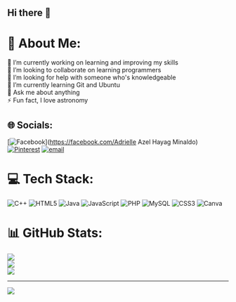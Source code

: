 ## Hi there 👋




<!-- Proudly created with GPRM ( https://gprm.itsvg.in ) -->

# 💫 About Me:
🔭 I’m currently working on learning and improving my skills<br>👯 I’m looking to collaborate on learning programmers<br>🤝 I’m looking for help with someone who's knowledgeable<br>🌱 I’m currently learning Git and Ubuntu<br>💬 Ask me about anything<br>⚡ Fun fact, I love astronomy


## 🌐 Socials:
[![Facebook](https://img.shields.io/badge/Facebook-%231877F2.svg?logo=Facebook&logoColor=white)](https://facebook.com/Adrielle Azel Hayag Minaldo) [![Pinterest](https://img.shields.io/badge/Pinterest-%23E60023.svg?logo=Pinterest&logoColor=white)](https://pinterest.com/Elleirdazel) [![email](https://img.shields.io/badge/Email-D14836?logo=gmail&logoColor=white)](mailto:adrielleazel.minaldo@cvsu.edu) 

# 💻 Tech Stack:
![C++](https://img.shields.io/badge/c++-%2300599C.svg?style=for-the-badge&logo=c%2B%2B&logoColor=white) ![HTML5](https://img.shields.io/badge/html5-%23E34F26.svg?style=for-the-badge&logo=html5&logoColor=white) ![Java](https://img.shields.io/badge/java-%23ED8B00.svg?style=for-the-badge&logo=openjdk&logoColor=white) ![JavaScript](https://img.shields.io/badge/javascript-%23323330.svg?style=for-the-badge&logo=javascript&logoColor=%23F7DF1E) ![PHP](https://img.shields.io/badge/php-%23777BB4.svg?style=for-the-badge&logo=php&logoColor=white) ![MySQL](https://img.shields.io/badge/mysql-4479A1.svg?style=for-the-badge&logo=mysql&logoColor=white) ![CSS3](https://img.shields.io/badge/css3-%231572B6.svg?style=for-the-badge&logo=css3&logoColor=white) ![Canva](https://img.shields.io/badge/Canva-%2300C4CC.svg?style=for-the-badge&logo=Canva&logoColor=white)
# 📊 GitHub Stats:
![](https://github-readme-stats.vercel.app/api?username=adrielleazel&theme=dark&hide_border=false&include_all_commits=true&count_private=true)<br/>
![](https://nirzak-streak-stats.vercel.app/?user=adrielleazel&theme=dark&hide_border=false)<br/>
![](https://github-readme-stats.vercel.app/api/top-langs/?username=adrielleazel&theme=dark&hide_border=false&include_all_commits=true&count_private=true&layout=compact)

---
[![](https://visitcount.itsvg.in/api?id=adrielleazel&icon=0&color=0)](https://visitcount.itsvg.in)
<!-- Proudly created with GPRM ( https://gprm.itsvg.in ) -->

